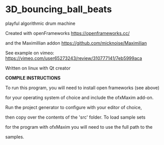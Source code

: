 # 3D_bouncing_ball_beats
playful algorithmic drum machine

Created with openFrameworks https://openframeworks.cc/

and the Maximillian addon https://github.com/micknoise/Maximilian

See example on vimeo: https://vimeo.com/user65273243/review/310777141/7eb5999aca

Written on linux with Qt creator

**COMPILE INSTRUCTIONS**

To run this program, you will need to install open frameworks (see above)

for your operating system of choice and include the ofxMaxim add-on.

Run the project generator to configure with your editor of choice,

then copy over the contents of the 'src' folder. To load sample sets

for the program with ofxMaxim you will need to use the full path to the

samples.


